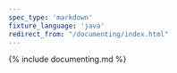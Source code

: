 ```yaml
---
spec_type: 'markdown'
fixture_language: 'java'
redirect_from: "/documenting/index.html"
---
```


{% include documenting.md %}
